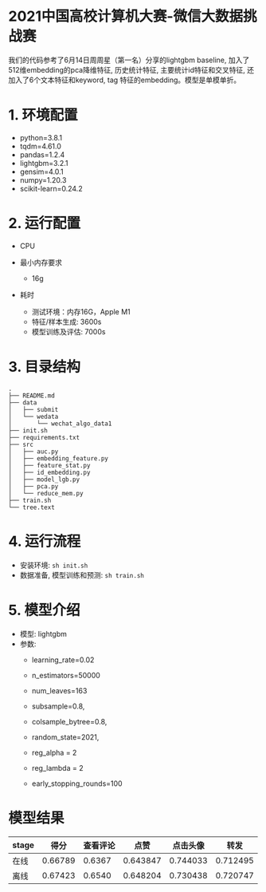 # 2021中国高校计算机大赛-微信大数据挑战赛

我们的代码参考了6月14日周周星（第一名）分享的lightgbm baseline, 加入了512维embedding的pca降维特征, 历史统计特征, 主要统计id特征和交叉特征, 还加入了6个文本特征和keyword, tag 特征的embedding。模型是单模单折。

# 1. 环境配置

- python=3.8.1
- tqdm=4.61.0
- pandas=1.2.4
- lightgbm=3.2.1
- gensim=4.0.1
- numpy=1.20.3
- scikit-learn=0.24.2

# 2. 运行配置

- CPU

- 最小内存要求
  - 16g
- 耗时
  - 测试环境：内存16G，Apple M1
  - 特征/样本生成: 3600s
  - 模型训练及评估: 7000s

# 3. 目录结构
```
.
├── README.md
├── data
│   ├── submit
│   └── wedata
│       └── wechat_algo_data1
├── init.sh
├── requirements.txt
├── src
│   ├── auc.py
│   ├── embedding_feature.py
│   ├── feature_stat.py
│   ├── id_embedding.py
│   ├── model_lgb.py
│   ├── pca.py
│   └── reduce_mem.py
├── train.sh
└── tree.text
```
# 4. 运行流程

- 安装环境: `sh init.sh`
- 数据准备, 模型训练和预测: `sh train.sh`

# 5. 模型介绍

- 模型: lightgbm
- 参数:
  - learning_rate=0.02

  - n_estimators=50000

  - num_leaves=163

  - subsample=0.8,

  - colsample_bytree=0.8,

  - random_state=2021,

  - reg_alpha = 2

  - reg_lambda = 2
  
  - early_stopping_rounds=100

# 模型结果

|stage|得分|查看评论|点赞|点击头像|转发|
|------|------|------|------|------|------|
|在线|0.66789|0.6367|0.643847|0.744033|0.712495|
|离线|0.67423|0.6540|0.648204|0.730438|0.720747|





